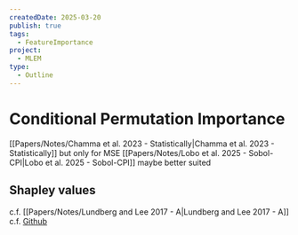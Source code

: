 ```yaml
---
createdDate: 2025-03-20
publish: true
tags:
  - FeatureImportance
project:
  - MLEM
type:
  - Outline
---
```

# Conditional Permutation Importance
[[Papers/Notes/Chamma et al. 2023 - Statistically|Chamma et al. 2023 - Statistically]] but only for MSE
[[Papers/Notes/Lobo et al. 2025 - Sobol-CPI|Lobo et al. 2025 - Sobol-CPI]] maybe better suited
## Shapley values
c.f. [[Papers/Notes/Lundberg and Lee 2017 - A|Lundberg and Lee 2017 - A]]
c.f. [Github](https://github.com/shap/shap)
